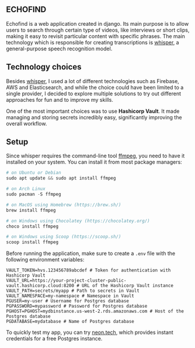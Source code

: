 ## ECHOFIND

Echofind is a web application created in django. Its main purpose is to allow users to search through certain type of videos, like interviews or short clips, making it easy to revisit particular content with specific phrases. 
The main technology which is responsible for creating transcriptions is [whisper](https://github.com/openai/whisper), a general-purpose speech recognition model.

## Technology choices
Besides [whisper](https://github.com/openai/whisper), I used a lot of different technologies such as Firebase, AWS and Elasticsearch,  and while the choice could have been limited to a single provider, I decided to explore multiple solutions to try out different approaches for fun and to improve my skills.

One of the most important choices was to use **Hashicorp Vault**. It made managing and storing secrets incredibly easy, significantly improving the overall workflow.

## Setup
Since whisper requires the command-line tool [ffmpeg](https://ffmpeg.org), you need to have it installed on your system. You can install it from most package managers:

```py
# on Ubuntu or Debian
sudo apt update && sudo apt install ffmpeg

# on Arch Linux
sudo pacman -S ffmpeg

# on MacOS using Homebrew (https://brew.sh/)
brew install ffmpeg

# on Windows using Chocolatey (https://chocolatey.org/)
choco install ffmpeg

# on Windows using Scoop (https://scoop.sh/)
scoop install ffmpeg
```


Before running the application, make sure to create a `.env` file with the following environment variables:
```env
VAULT_TOKEN=hvs.123456789abcdef # Token for authentication with Hashicorp Vault
VAULT_URL=https://your-project-cluster-public-vault.hashicorp.cloud:8200 # URL of the Hashicorp Vault instance
VAULT_PATH=secrets/myapp # Path to secrets in Vault
VAULT_NAMESPACE=my-namespace # Namespace in Vault
PGUSER=my-user # Username for Postgres database
PGPASSWORD=mypassword # Password for Postgres database
PGHOST=PGHOST=mydbinstance.us-west-2.rds.amazonaws.com # Host of the Postgres database
PGDATABASE=mydatabase # Name of Postgres database
```

To quickly test my app, you can try [neon.tech](https://neon.tech), which provides instant credentials for a free Postgres instance. 
